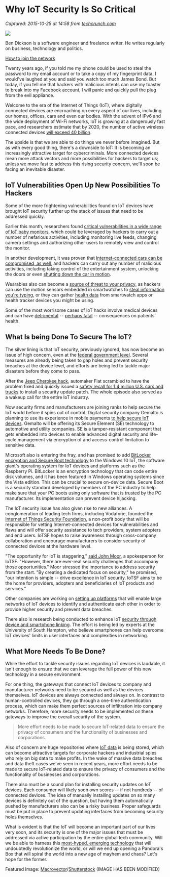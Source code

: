 # Why IoT Security Is So Critical

_Captured: 2015-10-25 at 14:58 from [techcrunch.com](http://techcrunch.com/2015/10/24/why-iot-security-is-so-critical/?ncid=rss)_

![](https://tctechcrunch2011.files.wordpress.com/2015/10/smarthomesecurity-e1445623963123.jpg?w=738)

Ben Dickson is a software engineer and freelance writer. He writes regularly on business, technology and politics.

[How to join the network](http://techcrunch.com/tc-network-submission-guidelines/)

Twenty years ago, if you told me my phone could be used to steal the password to my email account or to take a copy of my fingerprint data, I would've laughed at you and said you watch too much James Bond. But today, if you tell me that hackers with malicious intents can use my toaster to break into my Facebook account, I will panic and quickly pull the plug from the evil appliance.

Welcome to the era of the Internet of Things (IoT), where digitally connected devices are encroaching on every aspect of our lives, including our homes, offices, cars and even our bodies. With the advent of IPv6 and the wide deployment of Wi-Fi networks, IoT is growing at a dangerously fast pace, and researchers estimate that by 2020, the number of active wireless connected devices [will exceed 40 billion](https://www.abiresearch.com/press/the-internet-of-things-will-drive-wireless-connect/).

The upside is that we are able to do things we never before imagined. But as with every good thing, there's a downside to IoT: It is becoming an increasingly attractive target for cybercriminals. More connected devices mean more attack vectors and more possibilities for hackers to target us; unless we move fast to address this rising security concern, we'll soon be facing an inevitable disaster.

## IoT Vulnerabilities Open Up New Possibilities To Hackers

Some of the more frightening vulnerabilities found on IoT devices have brought IoT security further up the stack of issues that need to be addressed quickly.

Earlier this month, researchers found [critical vulnerabilities in a wide range of IoT baby monitors](http://arstechnica.com/security/2015/09/9-baby-monitors-wide-open-to-hacks-that-expose-users-most-private-moments/), which could be leveraged by hackers to carry out a number of nefarious activities, including monitoring live feeds, changing camera settings and authorizing other users to remotely view and control the monitor.

In another development, it was proven that [Internet-connected cars can be compromised, as well](http://www.latimes.com/business/autos/la-fi-hy-car-hacking-20150914-story.html), and hackers can carry out any number of malicious activities, including taking control of the entertainment system, unlocking the doors or even [shutting down the car in motion](http://www.wired.com/2015/07/hackers-remotely-kill-jeep-highway/).

Wearables also can become a [source of threat to your privacy,](http://www.techworm.net/2015/09/smartwatches-vulnerable-to-hacking-says-researchers.html) as hackers can use the motion sensors embedded in smartwatches to [steal information you're typing,](http://www.techworm.net/2015/09/smartwatches-vulnerable-to-hacking-says-researchers.html) or they can gather [health data](http://www.computerworld.com/article/2925311/wearables/as-smartwatches-gain-traction-personal-data-privacy-worries-mount.html) from smartwatch apps or health tracker devices you might be using.

Some of the most worrisome cases of IoT hacks involve medical devices and can have [detrimental](http://www.wired.com/2015/06/hackers-can-send-fatal-doses-hospital-drug-pumps/) -- [perhaps fatal](http://www.itnews.com.au/News/319508,hacked-terminals-capable-of-causing-pacemaker-mass-murder.aspx) -- consequences on patients' health.

## What Is being Done To Secure The IoT?

The silver lining is that IoT security, previously ignored, has now become an issue of high concern, even at the [federal government level](http://www.ic3.gov/media/2015/150910.aspx). Several measures are already being taken to gap holes and prevent security breaches at the device level, and efforts are being led to tackle major disasters before they come to pass.

After the [Jeep Cherokee hack](http://www.forbes.com/sites/johnvillasenor/2015/07/27/five-lessons-on-the-security-of-things-from-the-jeep-cherokee-hack/), automaker Fiat scrambled to have the problem fixed and quickly issued a [safety recall for 1.4 million U.S. cars and trucks](http://www.nytimes.com/2015/07/25/business/fiat-chrysler-recalls-1-4-million-vehicles-to-fix-hacking-issue.html?_r=0) to install a security update patch. The whole episode also served as a wakeup call for the entire IoT industry.

Now security firms and manufacturers are joining ranks to help secure the IoT world before it spins out of control. Digital security company Gemalto is planning to use its experience in mobile payments [to help secure IoT devices](http://www.networkworld.com/article/2988659/internet-of-things/iot-devices-get-a-secure-element-to-protect-critical-systems.html). Gemalto will be offering its Secure Element (SE) technology to automotive and utility companies. SE is a tamper-resistant component that gets embedded into devices to enable advanced digital security and life-cycle management via encryption of and access-control limitation to sensitive data.

Microsoft also is entering the fray, and has promised to add [BitLocker encryption and Secure Boot technology](http://www.pcworld.com/article/2986346/internet-of-things/microsofts-enterprise-grade-security-is-coming-to-windows-10-iot.html) to the Windows 10 IoT, the software giant's operating system for IoT devices and platforms such as the Raspberry Pi. BitLocker is an encryption technology that can code entire disk volumes, and it has been featured in Windows operating systems since the Vista edition. This can be crucial to secure on-device data. Secure Boot is a security standard developed by members of the PC industry to help make sure that your PC boots using only software that is trusted by the PC manufacturer. Its implementation can prevent device hijacking.

The IoT security issue has also given rise to new alliances. A conglomeration of leading tech firms, including Vodafone, founded the [Internet of Things Security Foundation](https://iotsecurityfoundation.org/), a non-profit body that will be responsible for vetting Internet-connected devices for vulnerabilities and flaws and will offer security assistance to tech providers, system adopters and end users. IoTSF hopes to raise awareness through cross-company collaboration and encourage manufacturers to consider security of connected devices at the hardware level.

"The opportunity for IoT is staggering," [said John Moor](http://www.scmagazineuk.com/new-cyber-security-organisation-aims-to-secure-internet-of-things/article/440262/), a spokesperson for IoTSF. "However, there are ever-real security challenges that accompany those opportunities." Moor stressed the importance to address security from the start. "By creating a dedicated focus on security," he promised, "our intention is simple -- drive excellence in IoT security. IoTSF aims to be the home for providers, adopters and beneficiaries of IoT products and services."

Other companies are working on [setting up platforms](http://www.cio.com/article/2987416/security/why-cios-should-worry-about-the-internet-of-things.html) that will enable large networks of IoT devices to identify and authenticate each other in order to provide higher security and prevent data breaches.

There also is research being conducted to enhance IoT [security through device and smartphone linking](http://www.manufacturing.net/news/2015/09/study-offers-improved-iot-security-options). The effort is being led by experts at the University of South Hampton, who believe smartphones can help overcome IoT devices' limits in user interfaces and complexities in networking.

## What More Needs To Be Done?

While the effort to tackle security issues regarding IoT devices is laudable, it isn't enough to ensure that we can leverage the full power of this new technology in a secure environment.

For one thing, the gateways that connect IoT devices to company and manufacturer networks need to be secured as well as the devices themselves. IoT devices are always connected and always on. In contrast to human-controlled devices, they go through a one-time authentication process, which can make them perfect sources of infiltration into company networks. Therefore, more security needs to be implemented on these gateways to improve the overall security of the system.

> More effort needs to be made to secure IoT-related data to ensure the privacy of consumers and the functionality of businesses and corporations.

Also of concern are huge repositories where [IoT data](http://www.forbes.com/sites/moorinsights/2015/07/30/the-internet-of-things-is-about-data-not-things/) is being stored, which can become attractive targets for corporate hackers and industrial spies who rely on big data to make profits. In the wake of massive data breaches and data theft cases we've seen in recent years, more effort needs to be made to secure IoT-related data to ensure the privacy of consumers and the functionality of businesses and corporations.

There also must be a sound plan for installing security updates on IoT devices. Each consumer will likely soon own scores -- if not hundreds -- of connected devices. The idea of manually installing updates on so many devices is definitely out of the question, but having them automatically pushed by manufacturers also can be a risky business. Proper safeguards must be put in place to prevent updating interfaces from becoming security holes themselves.

What is evident is that the IoT will become an important part of our lives very soon, and its security is one of the major issues that must be addressed via active participation by the entire global tech community. Will we be able to harness this [most-hyped, emerging technology](http://www.forbes.com/sites/gilpress/2014/08/18/its-official-the-internet-of-things-takes-over-big-data-as-the-most-hyped-technology/) that will undoubtedly revolutionize the world, or will we end up opening a Pandora's Box that will spiral the world into a new age of mayhem and chaos? Let's hope for the former.

Featured Image: [Macrovector](http://www.shutterstock.com/gallery-1816916p1.html)/[Shutterstock](http://www.shutterstock.com) (IMAGE HAS BEEN MODIFIED)
